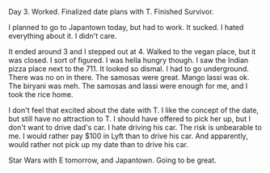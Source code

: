 Day 3. Worked. Finalized date plans with T. Finished Survivor.

I planned to go to Japantown today, but had to work. It sucked. I hated everything about it. I didn't care.

It ended around 3 and I stepped out at 4. Walked to the vegan place, but it was closed. I sort of figured. I was hella hungry though. I saw the Indian pizza place next to the 711. It looked so dismal. I had to go underground. There was no on in there. The samosas were great. Mango lassi was ok. The biryani was meh. The samosas and lassi were enough for me, and I took the rice home.

I don't feel that excited about the date with T. I like the concept of the date, but still have no attraction to T. I should have offered to pick her up, but I don't want to drive dad's car. I hate driving his car. The risk is unbearable to me. I would rather pay $100 in Lyft than to drive his car. And apparently, would rather not pick up my date than to drive his car.

Star Wars with E tomorrow, and Japantown. Going to be great. 

